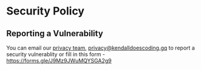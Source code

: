# Security Policy

## Reporting a Vulnerability

You can email our [privacy team](https://github.com/orgs/Kendall-Does-Coding-Websites/teams/privacy), privacy@kendalldoescoding.gq to report a security vulnerablity or fill in this form - https://forms.gle/J9Mz9JWuMQYSGA2g9
